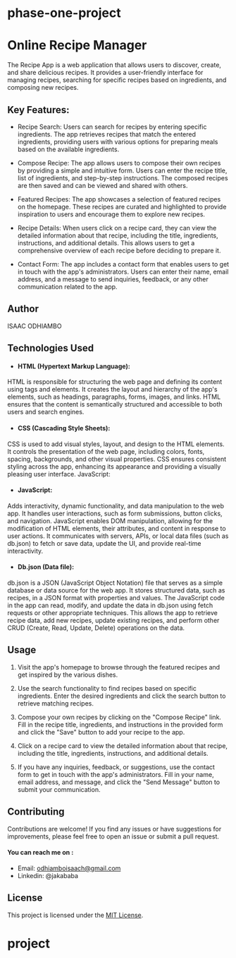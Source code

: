 # phase-one-project
# Online Recipe Manager
The Recipe App is a web application that allows users to discover, create, and share delicious recipes. It provides a user-friendly interface for managing recipes, searching for specific recipes based on ingredients, and composing new recipes.

## Key Features:
- Recipe Search: Users can search for recipes by entering specific ingredients. The app retrieves recipes that match the entered ingredients, providing users with various options for preparing meals based on the available ingredients.

- Compose Recipe: The app allows users to compose their own recipes by providing a simple and intuitive form. Users can enter the recipe title, list of ingredients, and step-by-step instructions. The composed recipes are then saved and can be viewed and shared with others.

- Featured Recipes: The app showcases a selection of featured recipes on the homepage. These recipes are curated and highlighted to provide inspiration to users and encourage them to explore new recipes.

- Recipe Details: When users click on a recipe card, they can view the detailed information about that recipe, including the title, ingredients, instructions, and additional details. This allows users to get a comprehensive overview of each recipe before deciding to prepare it.

- Contact Form: The app includes a contact form that enables users to get in touch with the app's administrators. Users can enter their name, email address, and a message to send inquiries, feedback, or any other communication related to the app.

## Author
ISAAC ODHIAMBO

## Technologies Used
- #### HTML (Hypertext Markup Language):

HTML is responsible for structuring the web page and defining its content using tags and elements.
It creates the layout and hierarchy of the app's elements, such as headings, paragraphs, forms, images, and links.
HTML ensures that the content is semantically structured and accessible to both users and search engines.
- #### CSS (Cascading Style Sheets):

CSS is used to add visual styles, layout, and design to the HTML elements.
It controls the presentation of the web page, including colors, fonts, spacing, backgrounds, and other visual properties.
CSS ensures consistent styling across the app, enhancing its appearance and providing a visually pleasing user interface.
JavaScript:

- #### JavaScript:
Adds interactivity, dynamic functionality, and data manipulation to the web app.
It handles user interactions, such as form submissions, button clicks, and navigation.
JavaScript enables DOM manipulation, allowing for the modification of HTML elements, their attributes, and content in response to user actions.
It communicates with servers, APIs, or local data files (such as db.json) to fetch or save data, update the UI, and provide real-time interactivity.

- #### Db.json (Data file):

db.json is a JSON (JavaScript Object Notation) file that serves as a simple database or data source for the web app.
It stores structured data, such as recipes, in a JSON format with properties and values.
The JavaScript code in the app can read, modify, and update the data in db.json using fetch requests or other appropriate techniques.
This allows the app to retrieve recipe data, add new recipes, update existing recipes, and perform other CRUD (Create, Read, Update, Delete) operations on the data.

## Usage

1. Visit the app's homepage to browse through the featured recipes and get inspired by the various dishes.

2. Use the search functionality to find recipes based on specific ingredients. Enter the desired ingredients and click the search button to retrieve matching recipes.

3. Compose your own recipes by clicking on the "Compose Recipe" link. Fill in the recipe title, ingredients, and instructions in the provided form and click the "Save" button to add your recipe to the app.

4. Click on a recipe card to view the detailed information about that recipe, including the title, ingredients, instructions, and additional details.

5. If you have any inquiries, feedback, or suggestions, use the contact form to get in touch with the app's administrators. Fill in your name, email address, and message, and click the "Send Message" button to submit your communication.     

## Contributing

Contributions are welcome! If you find any issues or have suggestions for improvements, please feel free to open an issue or submit a pull request.

#### You can reach me on :
- Email: odhiamboisaach@gmail.com
- Linkedin: @jakababa

## License

This project is licensed under the [MIT License](LICENSE).

# project
